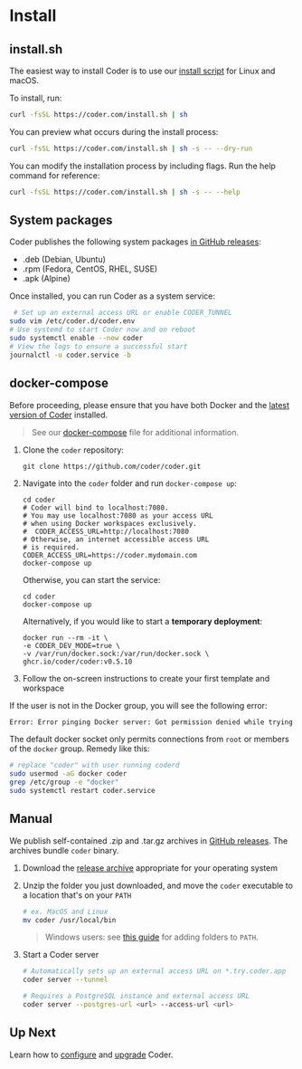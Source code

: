 # Install

## install.sh

The easiest way to install Coder is to use our [install script](https://github.com/coder/coder/blob/main/install.sh) for Linux and macOS.

To install, run:

```bash
curl -fsSL https://coder.com/install.sh | sh
```

You can preview what occurs during the install process:

```bash
curl -fsSL https://coder.com/install.sh | sh -s -- --dry-run
```

You can modify the installation process by including flags. Run the help command for reference:

```bash
curl -fsSL https://coder.com/install.sh | sh -s -- --help
```

## System packages

Coder publishes the following system packages [in GitHub releases](https://github.com/coder/coder/releases):

- .deb (Debian, Ubuntu)
- .rpm (Fedora, CentOS, RHEL, SUSE)
- .apk (Alpine)

Once installed, you can run Coder as a system service:

 ```sh
  # Set up an external access URL or enable CODER_TUNNEL
 sudo vim /etc/coder.d/coder.env
 # Use systemd to start Coder now and on reboot
 sudo systemctl enable --now coder
 # View the logs to ensure a successful start
 journalctl -u coder.service -b
 ```

## docker-compose

Before proceeding, please ensure that you have both Docker and the [latest version of
Coder](https://github.com/coder/coder/releases) installed.

> See our [docker-compose](https://github.com/coder/coder/blob/main/docker-compose.yaml) file
> for additional information.

1. Clone the `coder` repository:

   ```console
   git clone https://github.com/coder/coder.git
   ```

2. Navigate into the `coder` folder and run `docker-compose up`:

   ```console
   cd coder
   # Coder will bind to localhost:7080.
   # You may use localhost:7080 as your access URL
   # when using Docker workspaces exclusively.
   #  CODER_ACCESS_URL=http://localhost:7080
   # Otherwise, an internet accessible access URL
   # is required.
   CODER_ACCESS_URL=https://coder.mydomain.com
   docker-compose up
   ```

   Otherwise, you can start the service:

   ```console
   cd coder
   docker-compose up
   ```

   Alternatively, if you would like to start a **temporary deployment**:

   ```console
   docker run --rm -it \
   -e CODER_DEV_MODE=true \
   -v /var/run/docker.sock:/var/run/docker.sock \
   ghcr.io/coder/coder:v0.5.10
   ```

3. Follow the on-screen instructions to create your first template and workspace

If the user is not in the Docker group, you will see the following error:

```sh
Error: Error pinging Docker server: Got permission denied while trying to connect to the Docker daemon socket
```

The default docker socket only permits connections from `root` or members of the `docker`
group. Remedy like this:

```sh
# replace "coder" with user running coderd
sudo usermod -aG docker coder
grep /etc/group -e "docker"
sudo systemctl restart coder.service
```

## Manual

We publish self-contained .zip and .tar.gz archives in [GitHub releases](https://github.com/coder/coder/releases). The archives bundle `coder` binary.

1. Download the [release archive](https://github.com/coder/coder/releases) appropriate for your operating system

1. Unzip the folder you just downloaded, and move the `coder` executable to a location that's on your `PATH`

   ```sh
   # ex. MacOS and Linux
   mv coder /usr/local/bin
   ```

   > Windows users: see [this guide](https://answers.microsoft.com/en-us/windows/forum/all/adding-path-variable/97300613-20cb-4d85-8d0e-cc9d3549ba23) for adding folders to `PATH`.

1. Start a Coder server

   ```sh
   # Automatically sets up an external access URL on *.try.coder.app
   coder server --tunnel

   # Requires a PostgreSQL instance and external access URL
   coder server --postgres-url <url> --access-url <url>
   ```

## Up Next

Learn how to [configure](./install/configure.md) and [upgrade](./install/upgrade.md) Coder.
